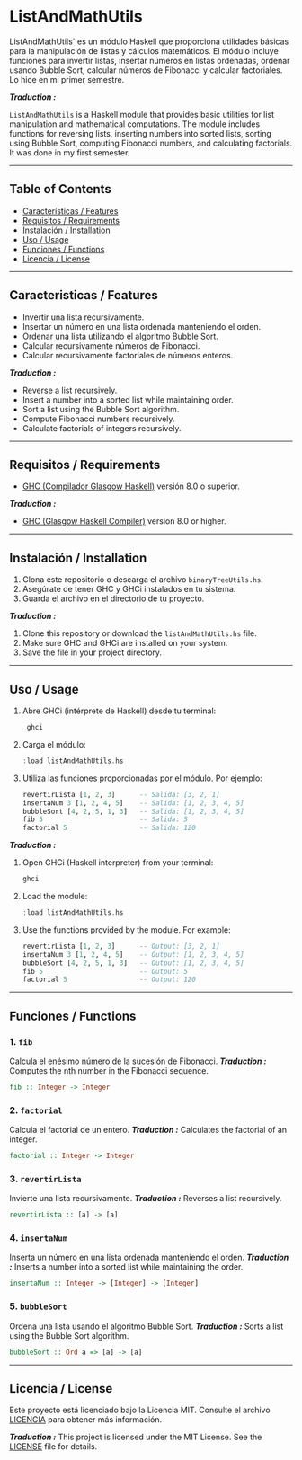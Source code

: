 # ListAndMathUtils

ListAndMathUtils` es un módulo Haskell que proporciona utilidades básicas para la manipulación de listas y cálculos matemáticos. El módulo incluye funciones para invertir listas, insertar números en listas ordenadas, ordenar usando Bubble Sort, calcular números de Fibonacci y calcular factoriales. Lo hice en mi primer semestre.

***Traduction :***

`ListAndMathUtils` is a Haskell module that provides basic utilities for list manipulation and mathematical computations. The module includes functions for reversing lists, inserting numbers into sorted lists, sorting using Bubble Sort, computing Fibonacci numbers, and calculating factorials. It was done in my first semester.

---

## Table of Contents

- [Características / Features](#caracteristicas--features)
- [Requisitos / Requirements](#requisitos--requirements)
- [Instalación / Installation](#instalación--installation)
- [Uso / Usage](#uso--usage)
- [Funciones / Functions](#funciones--functions)
- [Licencia / License](#licencia--license)

---

## Caracteristicas / Features

- Invertir una lista recursivamente.
- Insertar un número en una lista ordenada manteniendo el orden.
- Ordenar una lista utilizando el algoritmo Bubble Sort.
- Calcular recursivamente números de Fibonacci.
- Calcular recursivamente factoriales de números enteros.

***Traduction :***  

- Reverse a list recursively.
- Insert a number into a sorted list while maintaining order.
- Sort a list using the Bubble Sort algorithm.
- Compute Fibonacci numbers recursively.
- Calculate factorials of integers recursively.

---

## Requisitos / Requirements

- [GHC (Compilador Glasgow Haskell)](https://www.haskell.org/ghc/) versión 8.0 o superior.

***Traduction :***  

- [GHC (Glasgow Haskell Compiler)](https://www.haskell.org/ghc/) version 8.0 or higher.

---

## Instalación / Installation

1. Clona este repositorio o descarga el archivo `binaryTreeUtils.hs`.
2. Asegúrate de tener GHC y GHCi instalados en tu sistema.
3. Guarda el archivo en el directorio de tu proyecto.

***Traduction :***

1. Clone this repository or download the `listAndMathUtils.hs` file.
2. Make sure GHC and GHCi are installed on your system.
3. Save the file in your project directory.

---


## Uso / Usage

1. Abre GHCi (intérprete de Haskell) desde tu terminal:
   ```bash
    ghci
    ```
2. Carga el módulo:
   ```haskell
   :load listAndMathUtils.hs
    ```
3. Utiliza las funciones proporcionadas por el módulo. Por ejemplo:
    ```haskell
    revertirLista [1, 2, 3]      -- Salida: [3, 2, 1]
    insertaNum 3 [1, 2, 4, 5]    -- Salida: [1, 2, 3, 4, 5]
    bubbleSort [4, 2, 5, 1, 3]   -- Salida: [1, 2, 3, 4, 5]
    fib 5                        -- Salida: 5
    factorial 5                  -- Salida: 120
    ```

***Traduction :***

1. Open GHCi (Haskell interpreter) from your terminal:
   ```bash
   ghci
   ```
2. Load the module:
   ```haskell
   :load listAndMathUtils.hs
   ```
3. Use the functions provided by the module. For example:
   ```haskell
   revertirLista [1, 2, 3]      -- Output: [3, 2, 1]
   insertaNum 3 [1, 2, 4, 5]    -- Output: [1, 2, 3, 4, 5]
   bubbleSort [4, 2, 5, 1, 3]   -- Output: [1, 2, 3, 4, 5]
   fib 5                        -- Output: 5
   factorial 5                  -- Output: 120
   ```
---

## Funciones / Functions

### 1. `fib`
 Calcula el enésimo número de la sucesión de Fibonacci. ***Traduction :*** Computes the nth number in the Fibonacci sequence.
   ```haskell
 fib :: Integer -> Integer
 ```

### 2. `factorial` 
 Calcula el factorial de un entero. ***Traduction :*** Calculates the factorial of an integer.
   ```haskell
 factorial :: Integer -> Integer
 ```

### 3. `revertirLista`
 Invierte una lista recursivamente. ***Traduction :*** Reverses a list recursively.
   ```haskell
 revertirLista :: [a] -> [a]
 ```

### 4. `insertaNum` 
 Inserta un número en una lista ordenada manteniendo el orden. ***Traduction :*** Inserts a number into a sorted list while maintaining the order.
   ```haskell
 insertaNum :: Integer -> [Integer] -> [Integer]
 ```

### 5. `bubbleSort`
 Ordena una lista usando el algoritmo Bubble Sort. ***Traduction :*** Sorts a list using the Bubble Sort algorithm.
   ```haskell
 bubbleSort :: Ord a => [a] -> [a]
 ```

---

## Licencia / License
Este proyecto está licenciado bajo la Licencia MIT. Consulte el archivo [LICENCIA](LICENCIA) para obtener más información.

***Traduction :***
This project is licensed under the MIT License. See the [LICENSE](LICENSE) file for details.
